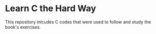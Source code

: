 # Learn C the Hard Way
This repository inlcudes C codes that were used to follow and study the book's exercises.
